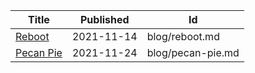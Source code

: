 | Title                                                                 | Published  | Id                |
| --------------------------------------------------------------------- | ---------- | ----------------- |
| [Reboot](https://gist.github.com/01bac7f1080859410555764217866dcb)    | 2021-11-14 | blog/reboot.md    |
| [Pecan Pie](https://gist.github.com/48ca85831a9831f23ad6a553d958b252) | 2021-11-24 | blog/pecan-pie.md |
